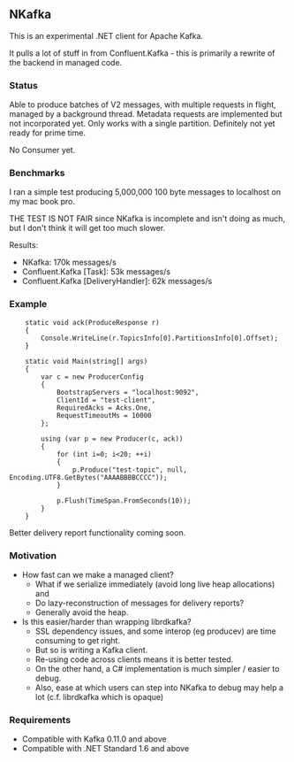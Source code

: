 
## NKafka

This is an experimental .NET client for Apache Kafka.

It pulls a lot of stuff in from Confluent.Kafka - this is primarily a rewrite of the backend in managed code.

### Status

Able to produce batches of V2 messages, with multiple requests in flight, managed by a background thread. Metadata
requests are implemented but not incorporated yet. Only works with a single partition. Definitely not yet ready for prime time.

No Consumer yet.

### Benchmarks 

I ran a simple test producing 5,000,000 100 byte messages to localhost on my mac book pro. 

THE TEST IS NOT FAIR since NKafka is incomplete and isn't doing as much, but I don't think it will get too much slower.

Results:

- NKafka: 170k messages/s
- Confluent.Kafka [Task]: 53k messages/s
- Confluent.Kafka [DeliveryHandler]: 62k messages/s


### Example

```
    static void ack(ProduceResponse r)
    {
        Console.WriteLine(r.TopicsInfo[0].PartitionsInfo[0].Offset);
    }

    static void Main(string[] args)
    {
        var c = new ProducerConfig
        { 
            BootstrapServers = "localhost:9092",
            ClientId = "test-client",
            RequiredAcks = Acks.One,
            RequestTimeoutMs = 10000
        };

        using (var p = new Producer(c, ack))
        {
            for (int i=0; i<20; ++i)
            {
                p.Produce("test-topic", null, Encoding.UTF8.GetBytes("AAAABBBBCCCC"));
            }

            p.Flush(TimeSpan.FromSeconds(10));
        }
    }
```

Better delivery report functionality coming soon.

### Motivation

- How fast can we make a managed client?
  - What if we serialize immediately (avoid long live heap allocations) and
  - Do lazy-reconstruction of messages for delivery reports?
  - Generally avoid the heap.
- Is this easier/harder than wrapping librdkafka?
  - SSL dependency issues, and some interop (eg producev) are time consuming to get right.
  - But so is writing a Kafka client.
  - Re-using code across clients means it is better tested.
  - On the other hand, a C# implementation is much simpler / easier to debug.
  - Also, ease at which users can step into NKafka to debug may help a lot (c.f. librdkafka which is opaque)

### Requirements

- Compatible with Kafka 0.11.0 and above
- Compatible with .NET Standard 1.6 and above
